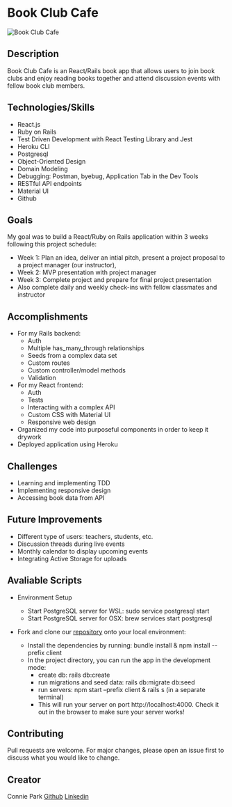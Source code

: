 # Book Club Cafe
![Book Club Cafe](https://i.imgur.com/4ZXSCw2.png)

## Description

Book Club Cafe is an React/Rails book app that allows users to join book clubs and enjoy reading books together and attend discussion events with fellow book club members.

## Technologies/Skills

- React.js
- Ruby on Rails
- Test Driven Development with React Testing Library and Jest
- Heroku CLI
- Postgresql
- Object-Oriented Design
- Domain Modeling
- Debugging: Postman, byebug, Application Tab in the Dev Tools
- RESTful API endpoints
- Material UI
- Github

## Goals
My goal was to build a React/Ruby on Rails application within 3 weeks following this project schedule:
* Week 1: Plan an idea, deliver an intial pitch, present a project proposal to a project manager (our instructor), 
* Week 2: MVP presentation with project manager
* Week 3: Complete project and prepare for final project presentation 
* Also complete daily and weekly check-ins with fellow classmates and instructor

## Accomplishments
* For my Rails backend:
    * Auth
    * Multiple has_many_through relationships
    * Seeds from a complex data set
    * Custom routes
    * Custom controller/model methods
    * Validation
* For my React frontend:
    * Auth
    * Tests
    * Interacting with a complex API
    * Custom CSS with Material UI
    * Responsive web design
* Organized my code into purposeful components in order to keep it drywork
* Deployed application using Heroku

## Challenges
* Learning and implementing TDD
* Implementing responsive design
* Accessing book data from API

## Future Improvements
* Different type of users: teachers, students, etc.
* Discussion threads during live events
* Monthly calendar to display upcoming events
* Integrating Active Storage for uploads

## Avaliable Scripts
* Environment Setup
    * Start PostgreSQL server for WSL: sudo service postgresql start
    * Start PostgreSQL server for OSX: brew services start postgresql

* Fork and clone our [repository](https://github.com/conniedc1206/book-club-cafe-app) onto your local environment:
    * Install the dependencies by running: bundle install & npm install --prefix client
    * In the project directory, you can run the app in the development mode: 
         * create db: rails db:create
         * run migrations and seed data: rails db:migrate db:seed
         * run servers: npm start –prefix client & rails s (in a separate terminal)
         * This will run your server on port http://localhost:4000. Check it out in the browser to make sure your server works!

## Contributing
Pull requests are welcome. For major changes, please open an issue first to discuss what you would like to change.

Creator
---
Connie Park [Github](https://github.com/conniedc1206)  [Linkedin](https://www.linkedin.com/in/conniepark2)  
